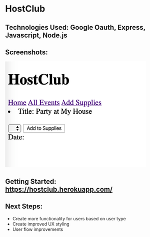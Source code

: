 # HostClub

## Technologies Used: Google Oauth, Express, Javascript, Node.js

## Screenshots: 

![Events Page](/public/images/AllEvents.png?raw=true "All Events Page")

## Getting Started: https://hostclub.herokuapp.com/

## Next Steps: 

* Create more functionality for users based on user type
* Create improved UX styling
* User flow improvements